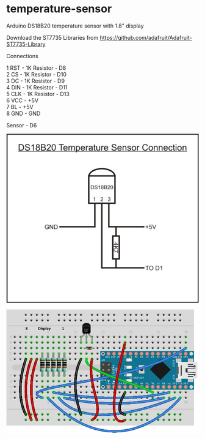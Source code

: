 # temperature-sensor
Arduino DS18B20 temperature sensor with 1.8" display


Download the ST7735 Libraries from https://github.com/adafruit/Adafruit-ST7735-Library

Connections

1 RST - 1K Resistor - D8  
2 CS - 1K Resistor - D10  
3 DC - 1K Resistor - D9  
4 DIN - 1K Resistor - D11  
5 CLK - 1K Resistor - D13  
6 VCC - +5V  
7 BL - +5V  
8 GND - GND  

Sensor  - D6

![cnnections](https://github.com/lyudatan/temperature-sensor/blob/master/DS18B20_Connection.jpg "Connections")

![cnnections](https://github.com/lyudatan/temperature-sensor/blob/master/Untitled%20Sketch_bb.png "Connections")





